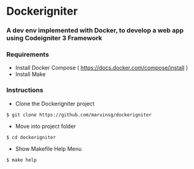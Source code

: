 # Dockerigniter

### A dev env implemented with Docker, to develop a web app using Codeigniter 3 Framework 

### Requirements
- Install Docker Compose ( https://docs.docker.com/compose/install )
- Install Make

### Instructions
- Clone the Dockerigniter project
```
$ git clone https://github.com/marvinsg/dockerigniter
```

- Move into project folder
```
$ cd dockerigniter
```

- Show Makefile Help Menu
```
$ make help
```

